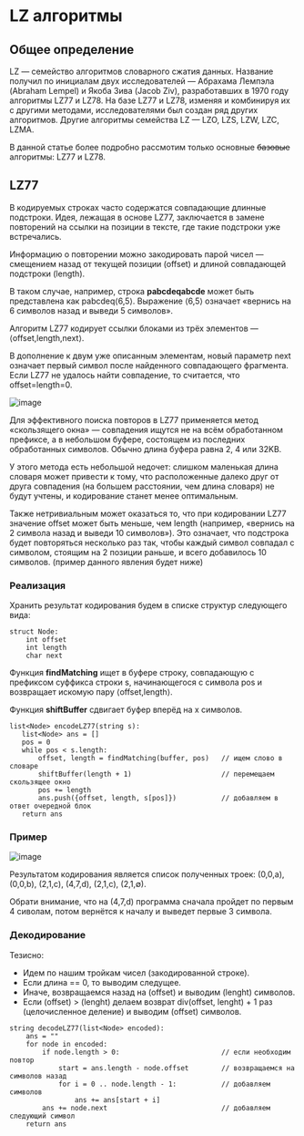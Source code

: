 # LZ алгоритмы
## Общее определение
LZ — семейство алгоритмов словарного сжатия данных. Название получил по инициалам двух исследователей — Абрахама Лемпэла (Abraham Lempel) и Якоба Зива (Jacob Ziv), разработавших в 1970 году алгоритмы LZ77 и LZ78. На базе LZ77 и LZ78, изменяя и комбинируя их с другими методами, исследователями был создан ряд других алгоритмов. Другие алгоритмы семейства LZ — LZO, LZS, LZW, LZC, LZMA.

В данной статье более подробно рассмотим только основные ~~базовые~~ алгоритмы: LZ77 и LZ78.

## LZ77

В кодируемых строках часто содержатся совпадающие длинные подстроки. Идея, лежащая в основе LZ77, заключается в замене повторений на ссылки на позиции в тексте, где такие подстроки уже встречались.

Информацию о повторении можно закодировать парой чисел — смещением назад от текущей позиции (offset) и длиной совпадающей подстроки (length).

В таком случае, например, строка __pabcdeqabcde__ может быть представлена как pabcdeq⟨6,5⟩. Выражение ⟨6,5⟩ означает «вернись на 6 символов назад и выведи 5 символов».

Алгоритм LZ77 кодирует ссылки блоками из трёх элементов — ⟨offset,length,next⟩. 

В дополнение к двум уже описанным элементам, новый параметр next означает первый символ после найденного совпадающего фрагмента. Если LZ77 не удалось найти совпадение, то считается, что offset=length=0.

![image](https://github.com/bydlo-code/c-language-course/assets/112535054/2c6ccb2c-b939-4fb2-9509-27bbd63deaf1)

Для эффективного поиска повторов в LZ77 применяется метод «скользящего окна» — совпадения ищутся не на всём обработанном префиксе, а в небольшом буфере, состоящем из последних обработанных символов. Обычно длина буфера равна 2, 4 или 32KB. 

У этого метода есть небольшой недочет: слишком маленькая длина словаря может привести к тому, что расположенные далеко друг от друга совпадения (на большем расстоянии, чем длина словаря) не будут учтены, и кодирование станет менее оптимальным.

Также нетривиальным может оказаться то, что при кодировании LZ77 значение offset может быть меньше, чем length (например, «вернись на 2 символа назад и выведи 10 символов»). Это означает, что подстрока будет повторяться несколько раз так, чтобы каждый символ совпадал с символом, стоящим на 2 позиции раньше, и всего добавилось 10 символов. (пример данного явления будет ниже)
 
 ### Реализация
 
Хранить результат кодирования будем в списке структур следующего вида:

```
struct Node:
    int offset
    int length
    char next
```

Функция **findMatching** ищет в буфере строку, совпадающую с префиксом суффикса строки s, начинающегося с символа pos и возвращает искомую пару ⟨offset,length⟩.

Функция **shiftBuffer** сдвигает буфер вперёд на x символов.

```
list<Node> encodeLZ77(string s):
   list<Node> ans = []
   pos = 0
   while pos < s.length:
       offset, length = findMatching(buffer, pos)   // ищем слово в словаре
       shiftBuffer(length + 1)                      // перемещаем скользящее окно
       pos += length
       ans.push({offset, length, s[pos]})           // добавляем в ответ очередной блок
   return ans
```

### Пример


![image](https://github.com/bydlo-code/c-language-course/assets/112535054/8fb02059-d308-40a8-b75d-e314c2b2b1ca)

Результатом кодирования является список полученных троек: (0,0,a), (0,0,b), (2,1,c), (4,7,d), (2,1,c), (2,1,∅).

Обрати внимание, что на (4,7,d) программа сначала пройдет по первым 4 сиволам, потом вернётся к началу и выведет первые 3 символа.

### Декодирование

Тезисно:

* Идем по нашим тройкам чисел (закодированной строке).
* Если длина == 0, то выводим следущее.
* Иначе, возвращаемся назад на (offset) и выводим (lenght) символов.
* Если (offset) > (lenght) делаем возврат div(offset, lenght) + 1 раз (целочисленное деление) и выводим (offset) символов.

```
string decodeLZ77(list<Node> encoded):
    ans = ""
    for node in encoded:
        if node.length > 0:                         // если необходим повтор
            start = ans.length - node.offset        // возвращаемся на  символов назад
            for i = 0 .. node.length - 1:           // добавляем  символов
                ans += ans[start + i]
        ans += node.next                            // добавляем следующий символ
    return ans
```
 
